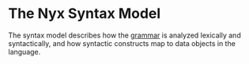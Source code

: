# The Nyx Syntax Model

The syntax model describes how the [grammar]("../grammar.md") is analyzed lexically and syntactically, and how syntactic constructs map to data objects in the language.
